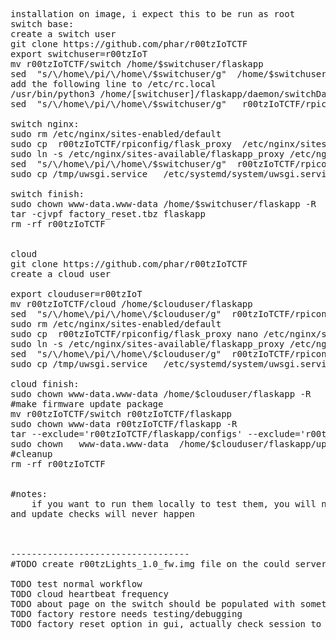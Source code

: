  

<pre>
installation on image, i expect this to be run as root
switch base:
create a switch user
git clone https://github.com/phar/r00tzIoTCTF
export switchuser=r00tzIoT
mv r00tzIoTCTF/switch /home/$switchuser/flaskapp
sed  "s/\/home\/pi/\/home\/$switchuser/g"  /home/$switchuser/flaskapp/daemon/switchDaemon.py   >  /home/$switchuser/flaskapp/daemon/switchDaemon_written.py
add the following line to /etc/rc.local
/usr/bin/python3 /home/[switchuser]/flaskapp/daemon/switchDaemon_written.py& #note the amersand is new because daemon module flakes
sed  "s/\/home\/pi/\/home\/$switchuser/g"   r00tzIoTCTF/rpiconfig/uwsgi.ini.switch   >  /home/$switchuser/flaskapp/uwsgi.ini

switch nginx:
sudo rm /etc/nginx/sites-enabled/default
sudo cp  r00tzIoTCTF/rpiconfig/flask_proxy  /etc/nginx/sites-enabled/
sudo ln -s /etc/nginx/sites-available/flaskapp_proxy /etc/nginx/sites-enabled/flaskapp_proxy
sed  "s/\/home\/pi/\/home\/$switchuser/g"  r00tzIoTCTF/rpiconfig/uwsgi.service  > /tmp/uwsgi.service
sudo cp /tmp/uwsgi.service   /etc/systemd/system/uwsgi.service

switch finish:
sudo chown www-data.www-data /home/$switchuser/flaskapp -R
tar -cjvpf factory_reset.tbz flaskapp
rm -rf r00tzIoTCTF


cloud
git clone https://github.com/phar/r00tzIoTCTF
create a cloud user

export clouduser=r00tzIoT
mv r00tzIoTCTF/cloud /home/$clouduser/flaskapp
sed  "s/\/home\/pi/\/home\/$clouduser/g"  r00tzIoTCTF/rpiconfig/uwsgi.ini.cloud   >  /home/$clouduser/flaskapp/uwsgi.ini
sudo rm /etc/nginx/sites-enabled/default
sudo cp  r00tzIoTCTF/rpiconfig/flask_proxy nano /etc/nginx/sites-enabled/
sudo ln -s /etc/nginx/sites-available/flaskapp_proxy /etc/nginx/sites-enabled/flaskapp_proxy
sed  "s/\/home\/pi/\/home\/$clouduser/g"  r00tzIoTCTF/rpiconfig/uwsgi.service  > /tmp/uwsgi.service
sudo cp /tmp/uwsgi.service   /etc/systemd/system/uwsgi.service

cloud finish:
sudo chown www-data.www-data /home/$clouduser/flaskapp -R
#make firmware update package
mv r00tzIoTCTF/switch r00tzIoTCTF/flaskapp
sudo chown www-data r00tzIoTCTF/flaskapp -R
tar --exclude='r00tzIoTCTF/flaskapp/configs' --exclude='r00tzIoTCTF/flaskapp/logs' -cjvpf /home/$clouduser/flaskapp/upgrade_package.tbz r00tzIoTCTF/flaskapp 
sudo chown   www-data.www-data  /home/$clouduser/flaskapp/upgrade_package.tbz
#cleanup
rm -rf r00tzIoTCTF


#notes:
	if you want to run them locally to test them, you will need to manually run the daemon otherwise actions taken in the cloud will never update on the switch
and update checks will never happen



----------------------------------
#TODO create r00tzLights_1.0_fw.img file on the could server

TODO test normal workflow
TODO cloud heartbeat frequency
TODO about page on the switch should be populated with something
TODO factory restore needs testing/debugging
TODO factory reset option in gui, actually check session to prevent trivial reset
</pre>
